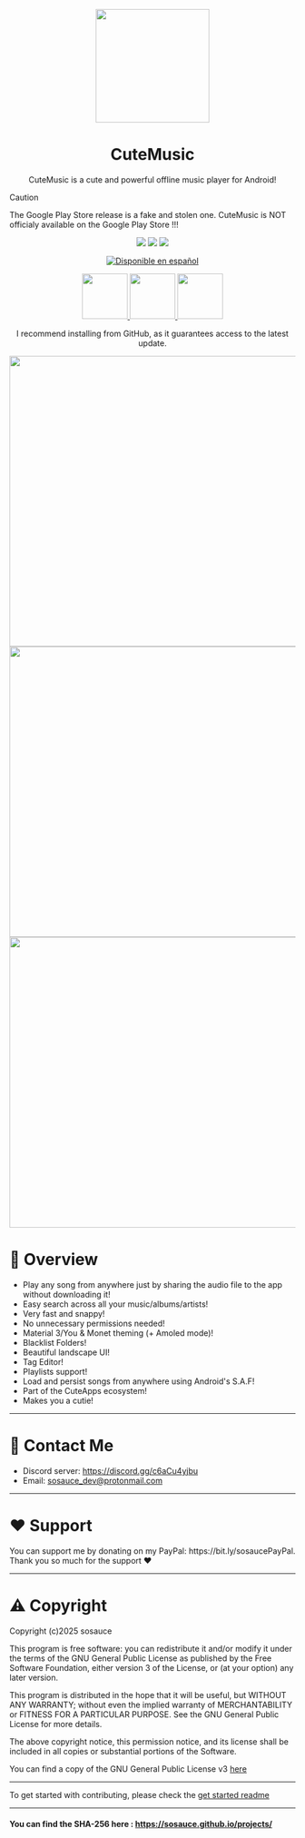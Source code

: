 <p align=center><image src="https://i.ibb.co/SdMsJs7/cute-music-icon.png" height="200" /></p>
<h1 align="center">CuteMusic</h1>
<p align="center">CuteMusic is a cute and powerful offline music player for Android!</p>

> [!CAUTION]
> The Google Play Store release is a fake and stolen one. CuteMusic is NOT officialy available on the Google Play Store !!!
 <p align="center">
   <img src="https://img.shields.io/github/downloads/sosauce/CuteMusic/total?style=for-the-badge&logo=github&color=f9b3a9"/>
   <img src="https://img.shields.io/github/v/release/sosauce/CuteMusic?style=for-the-badge&logo=github&color=%23F9B3A9"/>
   <image src="https://img.shields.io/badge/Kotlin-100%25-%23F9B3A9?style=for-the-badge&logo=Kotlin"/>
 </p> 
 <p align="center">
   <a href="https://github.com/sosauce/CuteMusic/blob/main/README_ES.MD">
     <img src="https://img.shields.io/badge/Disponible_en-español-blue?style=for-the-badge" alt="Disponible en español"/>
   </a>
</p>
 <p align="center">
 <a href="https://github.com/sosauce/CuteMusic/releases">
   <image src="https://i.ibb.co/q0mdc4Z/get-it-on-github.png" height="80"/>
 </a>
  <a href="https://apt.izzysoft.de/fdroid/index/apk/com.sosauce.cutemusic">
   <image src="https://gitlab.com/IzzyOnDroid/repo/-/raw/master/assets/IzzyOnDroid.png" height="80"/>
 </a>
   <a href="https://f-droid.org/en/packages/com.sosauce.cutemusic/">
   <image src="https://f-droid.org/badge/get-it-on.png" height="80"/>
 </a>
<p align="center">I recommend installing from GitHub, as it guarantees access to the latest update.</p>
</p>



<p align=center>

<image src="https://i.postimg.cc/tJS44wR7/1.png" height="512" />
 <image src="https://i.ibb.co/jkqv5DfC/np.png" height="512" />
 <image src="https://i.postimg.cc/4NvTPrRc/3.png" height="512" />
</p>
  
<h1>👀 Overview</h1>

- Play any song from anywhere just by sharing the audio file to the app without downloading it!
- Easy search across all your music/albums/artists!
- Very fast and snappy!
- No unnecessary permissions needed!
- Material 3/You & Monet theming (+ Amoled mode)!
- Blacklist Folders!
- Beautiful landscape UI!
- Tag Editor!
- Playlists support!
- Load and persist songs from anywhere using Android's S.A.F!
- Part of the CuteApps ecosystem!
- Makes you a cutie!
   
---
<h1>💬 Contact Me</h1>

- Discord server: https://discord.gg/c6aCu4yjbu
- Email: sosauce_dev@protonmail.com

---
<h1>❤️ Support</h1>

<p>You can support me by donating on my PayPal: https://bit.ly/sosaucePayPal. Thank you so much for the support ❤️</p>

---
<h1>⚠️ Copyright</h1>

<p>Copyright (c)2025 sosauce

This program is free software: you can redistribute it and/or modify
it under the terms of the GNU General Public License as published by
the Free Software Foundation, either version 3 of the License, or
(at your option) any later version.

This program is distributed in the hope that it will be useful,
but WITHOUT ANY WARRANTY; without even the implied warranty of
MERCHANTABILITY or FITNESS FOR A PARTICULAR PURPOSE. See the
GNU General Public License for more details.

The above copyright notice, this permission notice, and its license shall be included in all copies or substantial portions of the Software.

You can find a copy of the GNU General Public License v3 [here](https://www.gnu.org/licenses/)</p>


---
To get started with contributing, please check the [get started readme](https://github.com/sosauce/CuteMusic/blob/main/GET_STARTED.md)

---

#### You can find the SHA-256 here : https://sosauce.github.io/projects/
